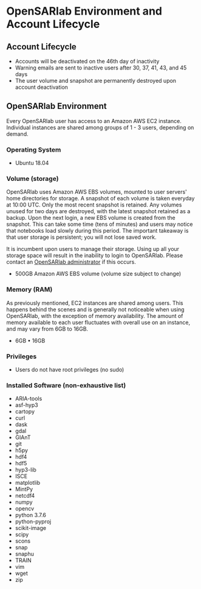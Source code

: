 # OpenSARlab Environment and Account Lifecycle
## Account Lifecycle
- Accounts will be deactivated on the 46th day of inactivity
- Warning emails are sent to inactive users after 30, 37, 41, 43, and 45 days
- The user volume and snapshot are permanently destroyed upon account deactivation



## OpenSARlab Environment
Every OpenSARlab user has access to an Amazon AWS EC2 instance. Individual instances are shared among groups of 1 - 3 users, depending on demand.

### Operating System
- Ubuntu 18.04

### Volume (storage)
OpenSARlab uses Amazon AWS EBS volumes, mounted to user servers' home directories for storage. A snapshot of each volume is taken everyday at 10:00 UTC. Only the most recent snapshot is retained. Any volumes unused for two days are destroyed, with the latest snapshot retained as a backup. Upon the next login, a new EBS volume is created from the snapshot. This can take some time (tens of minutes) and users may notice that notebooks load slowly during this period. The important takeaway is that user storage is persistent; you will not lose saved work.

It is incumbent upon users to manage their storage. Using up all your storage space will result in the inability to login to OpenSARlab. Please contact an [OpenSARlab administrator](uaf-jupyterhub-asf@alaska.edu) if this occurs. 
- 500GB Amazon AWS EBS volume (volume size subject to change)

### Memory (RAM)
As previously mentioned, EC2 instances are shared among users. This happens behind the scenes and is generally not noticeable when using OpenSARlab, with the exception of memory availability. The amount of memory available to each user fluctuates with overall use on an instance, and may vary from 6GB to 16GB.
- 6GB • 16GB 

### Privileges
- Users do not have root privileges (no sudo)

### Installed Software (non-exhaustive list)
- ARIA-tools
- asf-hyp3
- cartopy
- curl
- dask
- gdal
- GIAnT
- git
- h5py
- hdf4
- hdf5
- hyp3-lib
- ISCE
- matplotlib
- MintPy
- netcdf4
- numpy
- opencv
- python 3.7.6
- python-pyproj
- scikit-image
- scipy
- scons
- snap
- snaphu
- TRAIN
- vim
- wget
- zip
